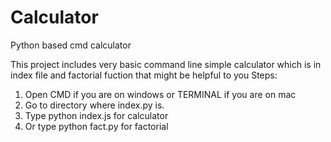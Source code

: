 # Calculator
Python based cmd calculator 

This project includes very basic command line simple calculator which is in index file and factorial fuction that might be helpful to you
Steps:
1. Open CMD if you are on windows or TERMINAL if you are on mac
2. Go to directory where index.py is.
3. Type python index.js for calculator
4. Or type python fact.py for factorial
